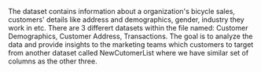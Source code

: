 The dataset contains information about a organization's bicycle sales, customers' details like address and demographics, gender, industry they work in etc.
There are 3 differert datasets within the file named: Customer Demographics, Customer Address, Transactions.
The goal is to analyze the data and provide insights to the marketing teams which customers to target from another dataset called NewCutomerList where we have similar set of columns as the other three.
